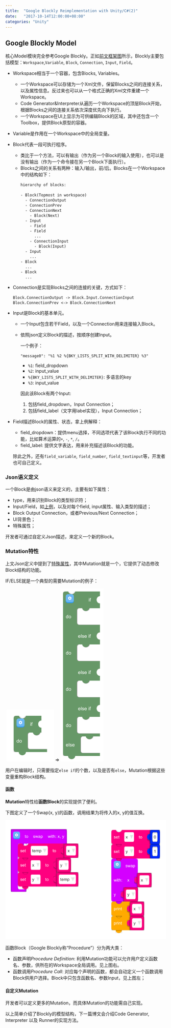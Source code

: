 ```yaml
---
title:  "Google Blockly Reimplementation with Unity/C#(2)"
date:   "2017-10-14T12:00:00+08:00"
categories: "Unity"
---
```


## Google Blockly Model

核心Model模块完全参考Google Blockly。正如[前文框架图]({%POST_URL%}/2017-10-11-blockly-one#section-框架设计)所示，Blockly主要包括模型：`Workspace`,`Variable`, `Block`, `Connection`, `Input`, `Field`。

* Workspace相当于一个容器，包含Blocks, Variables。
  * 一个Workspace可以存储为一个<a id="workspace_xml">Xml</a>文件，保留Blocks之间的连接关系，以及属性信息。反过来也可以从一个格式正确的Xml文件重建一个Workspace。
  * Code Generator&Interpreter从遍历一个Workspace的顶层Block开始，根据Blocks之间的连接关系依次深度优先向下执行。
  * 一个Workspace在UI上显示为可供编辑Block的区域，其中还包含一个Toolbox，提供Block原型的容器。

* Variable是作用在一个Workspace中的全局变量。

* <a id ="block">Block</a>代表一段可执行程序。
  * 类比于一个方法，可以有输出（作为另一个Block的输入使用），也可以是没有输出（作为一个命令接在另一个Block下面执行）。
  * Blocks之间的关系有两种：输入/输出，前/后。Blocks在一个Workspace中的结构如下：
    ```
    hierarchy of blocks:

    - Block(Topmost in workspace)
      - ConnectionOutput
      - ConnectionPrev
      - ConnectionNext
        - Block(Next)
      - Input
        - Field 
        - Field 
          ...
        - ConnectionInput
          - Block(Input)
      - Input
        ...
    - Block
      ...
    - Block
      ...
    ```

* Connection是实现Blocks之间的连接的关键，方式如下： 

  ```
  Block.ConnectionOutput -> Block.Input.ConnectionInput
  Block.ConnectionPrev <-> Block.ConnectionNext
  ```

* Input是Block的基本单元。

  * 一个Input包含若干Field，以及一个Connection用来连接输入Block。

  * 依照json定义Block的描述，按顺序创建Input。

    <a id ="json_message">一个例子：</a>

    ```
    "message0": "%1 %2 %{BKY_LISTS_SPLIT_WITH_DELIMITER} %3"
    ```

    * `%1`: field_dropdown
    * `%2`: input_value
    * `%{BKY_LISTS_SPLIT_WITH_DELIMITER}`: 多语言的key
    * `%3`: input_value

    因此该Block有两个Input:

    1. 包括field_dropdown，Input Connection；
    2. 包括field_label（文字用label实现），Input Connection；

* Field描述Block的属性、状态，拿上例解释：

  * field_dropdown：提供menu选择，不同选项代表了该Block执行不同的功能，比如算术运算的`+`, `-`, `*`, `/`。
  * field_label: 提供文字表达，用来补充描述该Block的功能。

  除此之外，还有`field_variable`, `field_number`, `field_textinput`等，开发者也可自己定义。




### Json语义定义

一个Block是由json语义来定义的，主要有如下属性：

* type，用来识别Block的类型标识符；
* Input/Field，如[上例](#json_message)，以及对每个field, input属性、输入类型的描述；
* Block Output Connection，或者Previous/Next Connection；
* UI背景色；
* <a id="json-special-define">特殊属性</a>；

开发者可通过自定义Json描述，来定义一个新的Block。



### <a id="mutation">Mutation特性</a>

上文Json定义中提到了[特殊属性](#json-special-define)，其中Mutation就是一个，它提供了动态修改Block结构的功能。

IF/ELSE就是一个典型的需要Mutation的例子：

​	![初始结构](/blog/assets/img-blockly/Mutator_IfElse_1.png) => ![Mutate后结构](/blog/assets/img-blockly/Mutator_IfElse_2.png)

用户在编辑时，只需要指定`else if`的个数，以及是否有`else`，Mutation根据这些变量重构Block结构。

#### 函数

**Mutation**特性给**函数Block**的实现提供了便利。

下图定义了一个Swap(x, y)的函数，调用结果为将传入的x, y的值互换。

![函数实现](/blog/assets/img-blockly/Procedure_1.png)

函数Block（Google Blockly称“Procedure”）分为两大类：

* 函数声明*Procedure Definition*: 利用Mutation功能可以允许用户定义函数名、参数，供所在的Workspace全局调用。见上图右。
* 函数调用*Procedure Call*: 对应每个声明的函数，都会自动定义一个函数调用Block供用户选择。Block中只包含函数名、参数Input，见上图左；

#### 自定义Mutation

开发者可以定义更多的Mutation，而具体Mutation的功能需自己实现。



以上简单介绍了Blockly的模型结构，下一篇博文会介绍Code Generator, Interpreter 以及 Runner的实现方法。